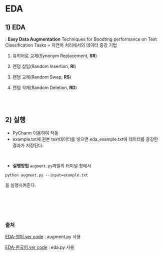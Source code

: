 # EDA
## 1) EDA
: **Easy Data Augmentation** Techniques for Boodting performance on Text Classification Tasks
= 자연어 처리에서의 데이터 증강 기법

1. 유의어로 교체(Synonym Replacement, **SR**)

2. 랜덤 삽입(Random Insertion, **RI**)

3. 랜덤 교체(Random Swap, **RS**)

4. 랜덤 삭제(Random Deletion, **RD**)

</br></br>


## 2) 실행
- PyCharm 이용하여 작동
- example.txt에 원본 text데이터를 넣으면 eda_example.txt에 데이터를 증강한 결과가 저장된다.
</br>

- **실행방법**
`augment.py`파일의 터미널 창에서 
```
python augment.py --input=example.txt
```
을 실행시켜준다.

</br></br></br></br>

### 출처
[EDA-영어.ver code](https://github.com/jasonwei20/eda_nlp/blob/master/README.md)
 : augment.py 사용
 
[EDA-한국어.ver code](https://github.com/catSirup/KorEDA/blob/master/eda.py)
 : eda.py 사용
